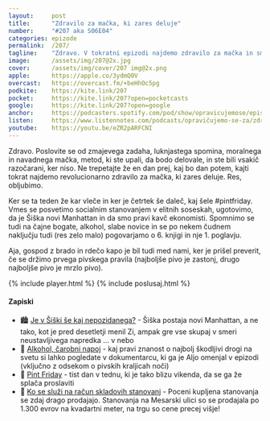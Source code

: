 ```yaml
---
layout: 	post
title:  	"Zdravilo za mačka, ki zares deluje"
number: 	"#207 aka S06E04"
categories:	epizode
permalink:	/207/
tagline: 	"Zdravo. V tokratni epizodi najdemo zdravilo za mačka in smo spet kavč strokovnjaki, tokrat za ekonomijo. Z nami je bil gospod z brado in rdečo kapo, ker je prišel preverit, če se držimo prvega pivskega pravila."
image:		/assets/img/207@2x.jpg
cover:		/assets/img/cover/207 img@2x.png
apple:		https://apple.co/3ydmQ0V
overcast:	https://overcast.fm/+beHhOc5pg
podkite:	https://kite.link/207
pocket:		https://kite.link/207?open=pocketcasts
google:		https://kite.link/207?open=google
anchor:		https://podcasters.spotify.com/pod/show/opravicujemose/episodes/Zdravilo-za-maka--ki-res-deluje-e2jimj0
listen:		https://www.listennotes.com/podcasts/opravičujemo-se-za/zdravilo-za-mačka-ki-res-emwdGvq2DU-/embed/
youtube:	https://youtu.be/eZR2pARFCNI
---
```


Zdravo. Poslovite se od zmajevega zadaha, luknjastega spomina, moralnega in navadnega mačka, metod, ki ste upali, da bodo delovale, in ste bili vsakič razočarani, ker niso. Ne trepetajte že en dan prej, kaj bo dan potem, kajti tokrat najdemo revolucionarno zdravilo za mačka, ki zares deluje. Res, obljubimo. 

Ker se ta teden že kar vleče in ker je četrtek še daleč, kaj šele #pintfriday. Vmes se posvetimo socialnim stanovanjem v elitnih soseskah, ugotovimo, da je Šiška novi Manhattan in da smo pravi kavč ekonomisti. Spomnimo se tudi na čajne bogate, alkohol, slabe novice in se po nekem čudnem naključju tudi (res zelo malo) pogovarjamo o 6. knjigi in nje 1. poglavju. 

Aja, gospod z brado in rdečo kapo je bil tudi med nami, ker je prišel preverit, če se držimo prvega pivskega pravila (najboljše pivo je zastonj, drugo najboljše pivo je mrzlo pivo). 

{% include player.html %}
{% include poslusaj.html %}

<!--break-->

#### Zapiski

- 🏙️ [Je v Šiški še kaj nepozidanega?](https://www.metropolitan.si/novice/slovenija/siska-ljubljana-nova-stanovanja-gradnja/) - Šiška postaja novi Manhattan, a ne tako, kot je pred desetletji menil Zi, ampak gre vse skupaj v smeri neustavljivega napredka ... v nebo
- 🍻 [Alkohol, čarobni napoj](https://www.youtube.com/watch?v=tw8-oNu3Du0) - kaj pravi znanost o najbolj škodljivi drogi na svetu si lahko pogledate v dokumentarcu, ki ga je Aljo omenjal v epizodi (vključno z odsekom o pivskih kraljicah noči)
- 🍺 [Pint Friday](https://twitter.com/hashtag/pintfriday) - tist dan v tednu, ki je tako blizu vikenda, da se ga že splača proslaviti 
- 💸 [Ko se služi na račun skladovih stanovanj](https://www.rtvslo.si/gospodarstvo/ko-se-sluzi-na-racun-skladovih-stanovanj/205731) - Poceni kupljena stanovanja se zdaj drago prodajajo. Stanovanja na Mesarski ulici so se prodajala po 1.300 evrov na kvadartni meter, na trgu so cene precej višje! 